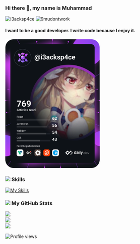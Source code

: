 ### Hi there 👋, my name is Muhammad
![i3acksp4ce](https://img.shields.io/badge/code-i3acksp4ce-%230078D6)
![9mudontwork](https://img.shields.io/badge/code-9mudontwork-%230078D6)
#### I want to be a good developer. I write code because I enjoy it.

<a href="https://app.daily.dev/i3acksp4ce"><img src="https://github.com/9mudontwork/9mudontwork/blob/main/devcard.svg" width="300" alt="muhammad imoeb's Dev Card"/></a>

### <img src = "https://media2.giphy.com/media/QssGEmpkyEOhBCb7e1/giphy.gif?cid=ecf05e47a0n3gi1bfqntqmob8g9aid1oyj2wr3ds3mg700bl&rid=giphy.gif" width = 32px> Skills 

[![My Skills](https://skillicons.dev/icons?i=vscode,git,html,css,md,js,ts,jquery,react,redux,nextjs,gatsby,vue,nuxtjs,angular,remix,alpinejs,svelte,astro,graphql,prisma,nodejs,express,styledcomponents,emotion,go,php,laravel,py,sass,tailwind,windicss,bootstrap,flutter,raspberrypi,cs,wordpress,docker,mysql,postgres,mongodb,firebase,netlify,aws,gcp,azure,cloudflare&perline=8)](https://skillicons.dev)

### <img src='https://media1.giphy.com/media/du3J3cXyzhj75IOgvA/giphy.gif?cid=ecf05e47x2g034i9pzwtzzsd3xgg2w9nr94t4tflbbgo3008&rid=giphy.gif' width='32px'> My GitHub Stats 
![](https://github-readme-stats.vercel.app/api?username=9mudontwork&theme=radical&hide_border=false&include_all_commits=true&count_private=true)<br/>
![](https://github-readme-streak-stats.herokuapp.com/?user=9mudontwork&theme=radical&hide_border=false)<br/>
![](https://github-profile-trophy.vercel.app/?username=9mudontwork&theme=radical&no-frame=false&no-bg=false&margin-w=4)

![Profile views](https://gpvc.arturio.dev/9mudontwork)  
